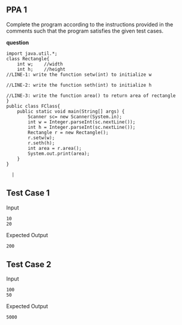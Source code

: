 ## PPA 1

Complete the program according to the instructions provided in the comments such that the program satisfies the given test cases.

**question**

```
import java.util.*;
class Rectangle{
    int w;    //width
    int h;    //height
//LINE-1: write the function setw(int) to initialize w
	
//LINE-2: write the function seth(int) to initialize h
	
//LINE-3: write the function area() to return area of rectangle
}
public class FClass{
	public static void main(String[] args) {
        Scanner sc= new Scanner(System.in);
        int w = Integer.parseInt(sc.nextLine());
        int h = Integer.parseInt(sc.nextLine());
        Rectangle r = new Rectangle();
        r.setw(w);
        r.seth(h);
        int area = r.area();
        System.out.print(area);
    }
}
```
      |

## Test Case 1

Input
```
10
20
```
Expected Output
```
200
```
## Test Case 2
Input
```
100
50
```
Expected Output
```
5000
```
